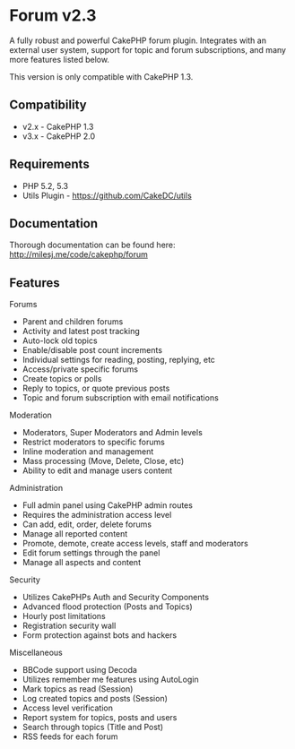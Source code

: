 # Forum v2.3 #

A fully robust and powerful CakePHP forum plugin. Integrates with an external user system, support for topic and forum subscriptions, and many more features listed below.

This version is only compatible with CakePHP 1.3.

## Compatibility ##

* v2.x - CakePHP 1.3
* v3.x - CakePHP 2.0

## Requirements ##

* PHP 5.2, 5.3
* Utils Plugin - https://github.com/CakeDC/utils

## Documentation ##

Thorough documentation can be found here: http://milesj.me/code/cakephp/forum

## Features ##

Forums

* Parent and children forums
* Activity and latest post tracking
* Auto-lock old topics
* Enable/disable post count increments
* Individual settings for reading, posting, replying, etc
* Access/private specific forums
* Create topics or polls
* Reply to topics, or quote previous posts
* Topic and forum subscription with email notifications

Moderation

* Moderators, Super Moderators and Admin levels
* Restrict moderators to specific forums
* Inline moderation and management
* Mass processing (Move, Delete, Close, etc)
* Ability to edit and manage users content

Administration

* Full admin panel using CakePHP admin routes
* Requires the administration access level
* Can add, edit, order, delete forums
* Manage all reported content
* Promote, demote, create access levels, staff and moderators
* Edit forum settings through the panel
* Manage all aspects and content

Security

* Utilizes CakePHPs Auth and Security Components
* Advanced flood protection (Posts and Topics)
* Hourly post limitations
* Registration security wall
* Form protection against bots and hackers

Miscellaneous

* BBCode support using Decoda
* Utilizes remember me features using AutoLogin
* Mark topics as read (Session)
* Log created topics and posts (Session)
* Access level verification
* Report system for topics, posts and users
* Search through topics (Title and Post)
* RSS feeds for each forum
